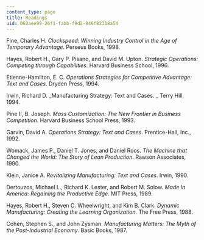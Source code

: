```yaml
---
content_type: page
title: Readings
uid: 062aee99-26f1-fabb-f9d2-946f82318a54
---
```


Fine, Charles H. _Clockspeed: Winning Industry Control in the Age of Temporary Advantage_. Perseus Books, 1998.

Hayes, Robert H., Gary P. Pisano, and David M. Upton. _Strategic Operations:_ _Competing through Capabilities_. Harvard Business School, 1996.

Etienne-Hamilton, E. C. _Operations Strategies for Competitive Advantage: Text and Cases_. Dryden Press, 1994.

Irwin, Richard D. _Manufacturing Strategy: Text and Cases. _ Terry Hill, 1994.

Pine II, B. Joseph. _Mass Customization: The New Frontier in Business Competition_. Harvard Business School Press, 1993.

Garvin, David A. _Operations Strategy: Text and Cases_. Prentice-Hall, Inc., 1992.

Womack, James P., Daniel T. Jones, and Daniel Roos. _The Machine that Changed the World: The Story of Lean Production_. Rawson Associates, 1990.

Klein, Janice A. _Revitalizing Manufacturing: Text and Cases_. Irwin, 1990.

Dertouzos, Michael L., Richard K. Lester, and Robert M. Solow. _Made In America:_ _Regaining the Productive Edge_. MIT Press, 1989.

Hayes, Robert H., Steven C. Wheelwright, and Kim B. Clark. _Dynamic Manufacturing: Creating the Learning Organization_. The Free Press, 1988.

Cohen, Stephen S., and John Zysman. _Manufacturing Matters: The Myth of the Post-Industrial Economy_. Basic Books, 1987.